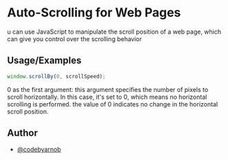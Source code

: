 # Auto-Scrolling for Web Pages


u can use JavaScript to manipulate the scroll position of a web page, which can give you control over the scrolling behavior
## Usage/Examples

```javascript
window.scrollBy(0, scrollSpeed);
```
0 as the first argument: this argument specifies the number of pixels to scroll horizontally. In this case, it's set to 0, which means no horizontal scrolling is performed. 
the value of 0 indicates no change in the horizontal scroll position.


## Author

- [@codebyarnob](https://github.com/dev-alihasan)

